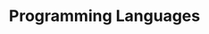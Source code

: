 ---
layout: tag-list
type: tag
title: Programming Languages
slug: pl
category: cs
sidebar: true
order: 3
description: >
  &nbsp; 파이썬<sub>Python</sub><br>
  &nbsp; 자바<sub>Java</sub><br>
  &nbsp; 다트<sub>Dart</sub>
---